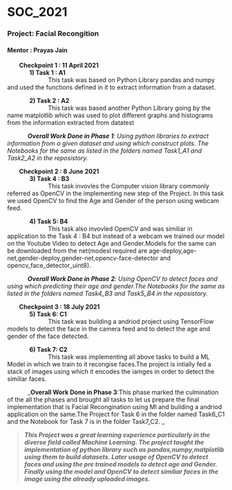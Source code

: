 # SOC_2021
### Project: Facial Recongition 
#### Mentor : Prayas Jain

&nbsp;&nbsp;&nbsp;&nbsp;&nbsp;&nbsp;  **Checkpoint 1 : 11 April 2021** \
&nbsp;&nbsp;&nbsp;&nbsp;&nbsp;&nbsp;&nbsp;&nbsp;&nbsp;&nbsp;&nbsp;&nbsp;  **1) Task 1 : A1** \
&nbsp;&nbsp;&nbsp;&nbsp;&nbsp;&nbsp;&nbsp;&nbsp;&nbsp;&nbsp;&nbsp;&nbsp;&nbsp;&nbsp;&nbsp;&nbsp;&nbsp;&nbsp;&nbsp;&nbsp;&nbsp;&nbsp;&nbsp;&nbsp;This task was based on Python Library pandas and numpy and used the functions defined in it to extract information from a dataset. 

&nbsp;&nbsp;&nbsp;&nbsp;&nbsp;&nbsp;&nbsp;&nbsp;&nbsp;&nbsp;&nbsp;&nbsp;  **2) Task 2 : A2** \
&nbsp;&nbsp;&nbsp;&nbsp;&nbsp;&nbsp;&nbsp;&nbsp;&nbsp;&nbsp;&nbsp;&nbsp;&nbsp;&nbsp;&nbsp;&nbsp;&nbsp;&nbsp;&nbsp;&nbsp;&nbsp;&nbsp;&nbsp;&nbsp;This task was based another Python Library going by the name matplotlib which was used to plot different graphs and histograms from the information extracted from datatest

 &nbsp;&nbsp;&nbsp;&nbsp;&nbsp;&nbsp;&nbsp;&nbsp;&nbsp;&nbsp;&nbsp;&nbsp;_**Overall Work Done in Phase 1**: Using python libraries to extract information from a given dataset and using which construct plots. The Notebooks for the same as listed in the folders named Task1_A1 and Task2_A2 in the reposistory._

&nbsp;&nbsp;&nbsp;&nbsp;&nbsp;&nbsp;  **Checkpoint 2 : 8 June 2021** \
&nbsp;&nbsp;&nbsp;&nbsp;&nbsp;&nbsp;&nbsp;&nbsp;&nbsp;&nbsp;&nbsp;&nbsp;  **3) Task 4 : B3** \
&nbsp;&nbsp;&nbsp;&nbsp;&nbsp;&nbsp;&nbsp;&nbsp;&nbsp;&nbsp;&nbsp;&nbsp;&nbsp;&nbsp;&nbsp;&nbsp;&nbsp;&nbsp;&nbsp;&nbsp;&nbsp;&nbsp;&nbsp;&nbsp;This task invovles the Computer vision library commonly referred as OpenCV in the implementing new step of the Project. In this task we used OpenCV to find the Age and Gender of the person using webcam feed.

&nbsp;&nbsp;&nbsp;&nbsp;&nbsp;&nbsp;&nbsp;&nbsp;&nbsp;&nbsp;&nbsp;&nbsp;  **4) Task 5: B4** \
&nbsp;&nbsp;&nbsp;&nbsp;&nbsp;&nbsp;&nbsp;&nbsp;&nbsp;&nbsp;&nbsp;&nbsp;&nbsp;&nbsp;&nbsp;&nbsp;&nbsp;&nbsp;&nbsp;&nbsp;&nbsp;&nbsp;&nbsp;&nbsp;This task also invovled OpenCV and was similiar in application to the Task 4 : B4 but instead of a webcam we trained our model on the Youtube Video to detect Age and Gender.Models for the same can be downloaded from the net(modesl required are age-deploy,age-net,gender-deploy,gender-net,opencv-face-detector and opencv_face_detector_uint8).

 &nbsp;&nbsp;&nbsp;&nbsp;&nbsp;&nbsp;&nbsp;&nbsp;&nbsp;&nbsp;&nbsp;&nbsp;_**Overall Work Done in Phase 2**: Using OpenCV to detect faces and using which predicting their age and gender.The Notebooks for the same as listed in the folders named Task4_B3 and Task5_B4 in the reposistory._

&nbsp;&nbsp;&nbsp;&nbsp;&nbsp;&nbsp;  **Checkpoint 3 : 18 July 2021** \
&nbsp;&nbsp;&nbsp;&nbsp;&nbsp;&nbsp;&nbsp;&nbsp;&nbsp;&nbsp;&nbsp;&nbsp;  **5) Task 6: C1** \
&nbsp;&nbsp;&nbsp;&nbsp;&nbsp;&nbsp;&nbsp;&nbsp;&nbsp;&nbsp;&nbsp;&nbsp;&nbsp;&nbsp;&nbsp;&nbsp;&nbsp;&nbsp;&nbsp;&nbsp;&nbsp;&nbsp;&nbsp;&nbsp;This task was building a andriod project using TensorFlow models to detect the face in the camera feed and to detect the age and gender of the face detected.

&nbsp;&nbsp;&nbsp;&nbsp;&nbsp;&nbsp;&nbsp;&nbsp;&nbsp;&nbsp;&nbsp;&nbsp;  **6) Task 7: C2**\
&nbsp;&nbsp;&nbsp;&nbsp;&nbsp;&nbsp;&nbsp;&nbsp;&nbsp;&nbsp;&nbsp;&nbsp;&nbsp;&nbsp;&nbsp;&nbsp;&nbsp;&nbsp;&nbsp;&nbsp;&nbsp;&nbsp;&nbsp;&nbsp;This task was implementing all above tasks to build a ML Model in which we train to it recongise faces.The project is intially fed a stack of images using which it encodes the iamges in order to detect the similiar faces.

&nbsp;&nbsp;&nbsp;&nbsp;&nbsp;&nbsp;&nbsp;&nbsp;&nbsp;&nbsp;&nbsp;&nbsp;_**Overall Work Done in Phase 3**:This phase marked the culmination of the all the phases and brought all tasks to let us prepare the final implementation that is Facial Recongination using Ml and building a andriod application on the same.The Project for Task 6 in the folder named Task6_C1 and the Notebook for Task 7 is in the folder Task7_C2. _

>_**This Project was  a great learning experience particularly in the diverse field called Machine Learning. The project taught the implementation of python library such as pandas,numpy,matplotlib using them to build datasets. Later usage of OpenCV to detect faces and using the pre trained models to detect age and Gender. Finally using the model and OpenCV to detect similiar faces in the image using the already uploaded images.**_

